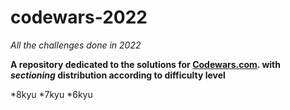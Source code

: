 # codewars-2022
*All the challenges done in 2022*

**A repository dedicated to the solutions for [Codewars.com](https://www.codewars.com/). with *sectioning* distribution according to difficulty level**

*8kyu
*7kyu
*6kyu
